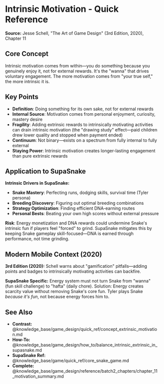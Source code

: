 # Intrinsic Motivation - Quick Reference

**Source:** Jesse Schell, "The Art of Game Design" (3rd Edition, 2020), Chapter 11

## Core Concept

Intrinsic motivation comes from within—you do something because you genuinely enjoy it, not for external rewards. It's the "wanna" that drives voluntary engagement. The more motivation comes from "your true self," the more intrinsic it is.

## Key Points

- **Definition**: Doing something for its own sake, not for external rewards
- **Internal Source**: Motivation comes from personal enjoyment, curiosity, mastery desire
- **Fragility**: Adding extrinsic rewards to intrinsically motivating activities can drain intrinsic motivation (the "drawing study" effect—paid children drew lower quality and stopped when payment ended)
- **Continuum**: Not binary—exists on a spectrum from fully internal to fully external
- **Staying Power**: Intrinsic motivation creates longer-lasting engagement than pure extrinsic rewards

## Application to SupaSnake

**Intrinsic Drivers in SupaSnake:**
- **Snake Mastery**: Perfecting runs, dodging skills, survival time (Tyler persona)
- **Breeding Discovery**: Figuring out optimal breeding combinations
- **Strategy Optimization**: Finding efficient DNA-earning routes
- **Personal Bests**: Beating your own high scores without external pressure

**Risk**: Energy monetization and DNA rewards could undermine Snake's intrinsic fun if players feel "forced" to grind. SupaSnake mitigates this by keeping Snake gameplay skill-focused—DNA is earned through performance, not time grinding.

## Modern Mobile Context (2020)

**3rd Edition (2020):** Schell warns about "gamification" pitfalls—adding points and badges to intrinsically motivating activities can backfire.

**SupaSnake Specific:** Energy system must not turn Snake from "wanna" (fun skill challenge) to "hafta" (daily chore). Solution: Energy creates scarcity value without removing Snake's core fun. Tyler plays Snake *because it's fun*, not because energy forces him to.

## See Also

- **Contrast:** @knowledge_base/game_design/quick_ref/concept_extrinsic_motivation.md
- **How-To:** @knowledge_base/game_design/how_to/balance_intrinsic_extrinsic_in_supasnake.md
- **SupaSnake Ref:** @knowledge_base/game/quick_ref/core_snake_game.md
- **Complete:** @knowledge_base/game_design/reference/batch2_chapters/chapter_11_motivation_summary.md
